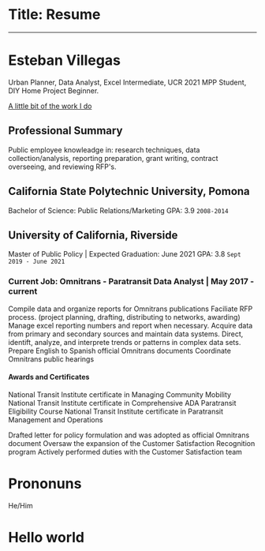 # Title: Resume

---

# Esteban Villegas
Urban Planner, Data Analyst, Excel Intermediate, UCR 2021 MPP Student, DIY Home Project Beginner.

  <a href="https:https://www.gosbcta.com/project/west-valley-connector-brt/">A little bit of the work I do</a>
  </div>


## Professional Summary
Public employee knowleadge in: research techniques, data collection/analysis, reporting preparation, grant writing, contract overseeing, and reviewing RFP's.


## California State Polytechnic University, Pomona
Bachelor of Science: Public Relations/Marketing 
GPA: 3.9
`2008-2014`


## University of California, Riverside
Master of Public Policy | Expected Graduation: June 2021
GPA: 3.8
`Sept 2019 - June 2021`

### Current Job: Omnitrans - Paratransit Data Analyst | May 2017 - current
Compile data and organize reports for Omnitrans publications
Faciliate RFP process. (project planning, drafting, distributing to networks, awarding)
Manage excel reporting numbers and report when necessary.
Acquire data from primary and secondary sources and maintain data systems.
Direct, identift, analyze, and interprete trends or patterns in complex data sets.
Prepare English to Spanish official Omnitrans documents
Coordinate Omnitrans public hearings 

#### Awards and Certificates
National Transit Institute certificate in Managing Community Mobility
National Transit Institute certificate in Comprehensive ADA Paratransit Eligibility Course
National Transit Institute certificate in Paratransit Management and Operations

Drafted letter for policy formulation and was adopted as official Omnitrans document
Oversaw the expansion of the Customer Satisfaction Recognition program 
Actively performed duties with the Customer Satisfaction team


# Prononuns 
He/Him

# Hello world
